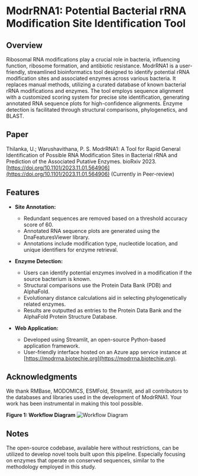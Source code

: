 # ModrRNA1: Potential Bacterial rRNA Modification Site Identification Tool

## Overview

Ribosomal RNA modifications play a crucial role in bacteria, influencing function, ribosome formation, and antibiotic resistance. ModrRNA1 is a user-friendly, streamlined bioinformatics tool designed to identify potential rRNA modification sites and associated enzymes across various bacteria. It replaces manual methods, utilizing a curated database of known bacterial rRNA modifications and enzymes. The tool employs sequence alignment with a customized scoring system for precise site identification, generating annotated RNA sequence plots for high-confidence alignments. Enzyme detection is facilitated through structural comparisons, phylogenetics, and BLAST.

## Paper

Thilanka, U.; Warushavithana, P. S. ModrRNA1: A Tool for Rapid General Identification
of Possible RNA Modification Sites in Bacterial rRNA and Prediction of the Associated
Putative Enzymes. bioRxiv 2023. [https://doi.org/10.1101/2023.11.01.564906](https://doi.org/10.1101/2023.11.01.564906)
(Currently in Peer-review)

## Features

- **Site Annotation:**
  - Redundant sequences are removed based on a threshold accuracy score of 60.
  - Annotated RNA sequence plots are generated using the DnaFeaturesViewer library.
  - Annotations include modification type, nucleotide location, and unique identifiers for enzyme retrieval.

- **Enzyme Detection:**
  - Users can identify potential enzymes involved in a modification if the source bacterium is known.
  - Structural comparisons use the Protein Data Bank (PDB) and AlphaFold.
  - Evolutionary distance calculations aid in selecting phylogenetically related enzymes.
  - Results are outputted as entries to the Protein Data Bank and the AlphaFold Protein Structure Database.

- **Web Application:**
  - Developed using Streamlit, an open-source Python-based application framework.
  - User-friendly interface hosted on an Azure app service instance at [https://modrrna.biotechie.org](https://modrrna.biotechie.org).


## Acknowledgments

We thank RMBase, MODOMICS, ESMFold, Streamlit, and all contributors to the databases and libraries used in the development of ModrRNA1. Your work has been instrumental in making this tool possible.

**Figure 1: Workflow Diagram**
![Workflow Diagram](https://i.ibb.co/3CCNdFM/csd.png)


## Notes
The open-source codebase, available here without restrictions, can be utilized to develop novel tools built upon this pipeline. Especially focusing on enzymes that operate on conserved sequences, similar to the methodology employed in this study.
